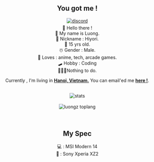 
<div align="center">
<h2>You got me !</h2>
<a href="https://lookup.guru/673447795843399690" target="_blank">
<img src=https://img.shields.io/badge/discord-%2300acee.svg?color=405DE6&style=for-the-badge&logo=discord&logoColor=white alt=discord style="margin-bottom: 5px;" />
</a>
<div align="center">
👋 Hello there !
<div align="center">
👦 My name is Luong.
<div align="center">
🙈 Nickname : Hiyori.
<div align="center">
🎂 15 yrs old.
<div align="center">
☃️ Gender : Male.
<div align="center">
  💓 Loves : anime, tech, arcade games.
  <div align="center">
  🛹 Hobby : Coding
  <div align="center">
  👨🏻‍💻Nothing to do. 
<br />

 Currently , I'm living in **[Hanoi, Vietnam.](https://en.wikipedia.org/wiki/Hanoi)**
You can email'ed me <a href="mailto:trandinhluong2411@gmail.com"><b>here !</b></a>.
<br />
<br />

<img align="center" src="https://github-readme-stats.vercel.app/api?username=luongz&include_all_commits=true&count_private=true&show_icons=true&line_height=30&title_color=CDB4DB&icon_color=CDB4DB&text_color=D3D3D3&bg_color=0A0A0A" alt="stats">
<br />
<br />
<img src="https://github-readme-stats.vercel.app/api/top-langs/?username=luongz&layout=compact&theme=dark&bg_color=0A0A0A" alt="luongz toplang"/>
<br />
<br />
<br />
<div align="center">
<h2>My Spec</h2>
💻 : MSI Modern 14
<div align="center">
📱 : Sony Xperia XZ2
